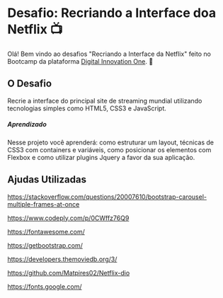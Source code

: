 # Desafio: Recriando a Interface doa Netflix :tv: ​

Olá! Bem vindo ao desafios "Recriando a Interface da Netflix" feito no Bootcamp da plataforma [Digital Innovation One](https://digitalinnovation.one/).  :wave:

## O Desafio

Recrie a interface do principal site de streaming mundial utilizando  tecnologias simples como HTML5, CSS3 e JavaScript. 

##### Aprendizado

Nesse projeto você  aprenderá: como estruturar um layout, técnicas de CSS3 com containers e  variáveis, como posicionar os elementos com Flexbox e como utilizar  plugins Jquery a favor da sua aplicação.

## Ajudas Utilizadas

https://stackoverflow.com/questions/20007610/bootstrap-carousel-multiple-frames-at-once

https://www.codeply.com/p/0CWffz76Q9

https://fontawesome.com/

https://getbootstrap.com/

https://developers.themoviedb.org/3/

https://github.com/Matpires02/Netflix-dio

https://fonts.google.com/
